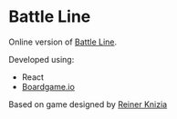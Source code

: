 # Battle Line
Online version of [Battle Line](https://rsandzimier.github.io/battleline/).

Developed using:
- React
- [Boardgame.io](https://boardgame.io/)

Based on game designed by [Reiner Knizia](https://boardgamegeek.com/boardgame/760/battle-line)
